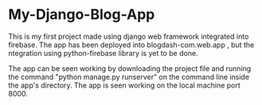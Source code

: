 # My-Django-Blog-App
This is my first project made using django web framework integrated into firebase. The app has been deployed into blogdash-com.web.app , but the ntegration using python-firebase library is yet to be done.

The app can be seen working by downloading the project file and running the command "python manage.py runserver" on the command line inside the app's directory. The app is seen working on the local machine port 8000.
